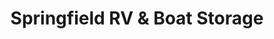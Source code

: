 ---
title: "Springfield RV & Boat Storage"
url: /springfield/springfield-rv-und-boat-storage/
shop: Mieten
---